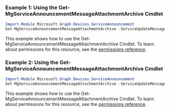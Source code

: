 ### Example 1: Using the Get-MgServiceAnnouncementMessageAttachmentArchive Cmdlet
```powershell
Import-Module Microsoft.Graph.Devices.ServiceAnnouncement
Get-MgServiceAnnouncementMessageAttachmentArchive -ServiceUpdateMessageId $serviceUpdateMessageId
```
This example shows how to use the Get-MgServiceAnnouncementMessageAttachmentArchive Cmdlet.
To learn about permissions for this resource, see the [permissions reference](/graph/permissions-reference).
### Example 2: Using the Get-MgServiceAnnouncementMessageAttachmentArchive Cmdlet
```powershell
Import-Module Microsoft.Graph.Devices.ServiceAnnouncement
Get-MgServiceAnnouncementMessageAttachmentArchive -ServiceUpdateMessageId $serviceUpdateMessageId -OutFile $outFileId
```
This example shows how to use the Get-MgServiceAnnouncementMessageAttachmentArchive Cmdlet.
To learn about permissions for this resource, see the [permissions reference](/graph/permissions-reference).
